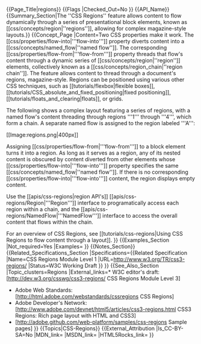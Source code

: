 {{Page_Title|regions}}
{{Flags
|Checked_Out=No
}}
{{API_Name}}
{{Summary_Section|The ''CSS Regions'' feature allows content to flow dynamically through a series of presentational block elements, known as [[css/concepts/region|''regions'']], allowing for complex magazine-style layouts.}}
{{Concept_Page
|Content=Two CSS properties make it work. The
[[css/properties/flow-into|'''flow-into''']] property diverts content
into a [[css/concepts/named_flow|''named flow'']]. The corresponding
[[css/properties/flow-from|'''flow-from''']] property threads that
flow's content through a dynamic series of
[[css/concepts/region|''region'']] elements, collectively known as a
[[css/concepts/region_chain|''region chain'']].  The feature allows
content to thread through a document's regions, magazine-style.
Regions can be positioned using various other CSS techniques, such as
[[tutorials/flexbox|flexible boxes]],
[[tutorials/CSS_absolute_and_fixed_positioning|fixed positioning]],
[[tutorials/floats_and_clearing|floats]], or grids.

The following shows a complex layout featuring a series of regions,
with a named flow's content threading through regions '''1''' through
'''4''', which form a chain. A separate named flow is assigned to the
region labeled '''A''':

[[Image:regions.png|400px]]

Assigning [[css/properties/flow-from|'''flow-from''']] to a block
element turns it into a region. As long as it serves as a region, any
of its nested content is obscured by content diverted from other
elements whose [[css/properties/flow-into|'''flow-into''']] property
specifies the same [[css/concepts/named_flow|''named flow'']]. If there
is no corresponding [[css/properties/flow-into|'''flow-into''']]
content, the region displays empty content.

Use the [[apis/css-regions|region API's]]
[[apis/css-regions/Region|'''Region''']] interface to programatically
access each region within a chain, and the
[[apis/css-regions/NamedFlow|'''NamedFlow''']] interface to access the
overall content that flows within the chain.

For an overview of CSS Regions, see [[tutorials/css-regions|Using CSS Regions to flow content through a layout]].
}}
{{Examples_Section
|Not_required=Yes
|Examples=
}}
{{Notes_Section}}
{{Related_Specifications_Section
|Specifications={{Related Specification
|Name=CSS Regions Module Level 1
|URL=http://www.w3.org/TR/css3-regions/
|Status=W3C Working Draft
}}
}}
{{See_Also_Section
|Topic_clusters=Regions
|External_links=* W3C editor's draft: [http://dev.w3.org/csswg/css3-regions/ CSS Regions Module Level 3]
* Adobe Web Standards: [http://html.adobe.com/webstandards/cssregions CSS Regions]
* Adobe Developer's Network: [http://www.adobe.com/devnet/html5/articles/css3-regions.html CSS3 Regions: Rich page layout with HTML and CSS3]
* [http://adobe.github.com/web-platform/samples/css-regions Sample pages]
}}
{{Topics|CSS-Regions}}
{{External_Attribution
|Is_CC-BY-SA=No
|MDN_link=
|MSDN_link=
|HTML5Rocks_link=
}}